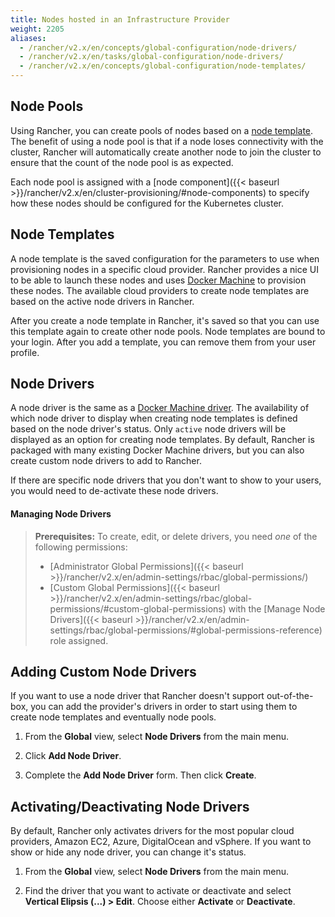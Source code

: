 ```yaml
---
title: Nodes hosted in an Infrastructure Provider
weight: 2205
aliases:
  - /rancher/v2.x/en/concepts/global-configuration/node-drivers/
  - /rancher/v2.x/en/tasks/global-configuration/node-drivers/
  - /rancher/v2.x/en/concepts/global-configuration/node-templates/
---
```


## Node Pools

Using Rancher, you can create pools of nodes based on a [node template](#node-templates). The benefit of using a node pool is that if a node loses connectivity with the cluster, Rancher will automatically create another node to join the cluster to ensure that the count of the node pool is as expected.

Each node pool is assigned with a [node component]({{< baseurl >}}/rancher/v2.x/en/cluster-provisioning/#node-components) to specify how these nodes should be configured for the Kubernetes cluster.

## Node Templates

A node template is the saved configuration for the parameters to use when provisioning nodes in a specific cloud provider. Rancher provides a nice UI to be able to launch these nodes and uses [Docker Machine](https://docs.docker.com/machine/) to provision these nodes. The available cloud providers to create node templates are based on the active node drivers in Rancher.

After you create a node template in Rancher, it's saved so that you can use this template again to create other node pools. Node templates are bound to your login. After you add a template, you can remove them from your user profile.

## Node Drivers

A node driver is the same as a [Docker Machine driver](https://docs.docker.com/machine/drivers/). The availability of which node driver to display when creating node templates is defined based on the node driver's status. Only `active` node drivers will be displayed as an option for creating node templates. By default, Rancher is packaged with many existing Docker Machine drivers, but you can also create custom node drivers to add to Rancher.

If there are specific node drivers that you don't want to show to your users, you would need to de-activate these node drivers.

#### Managing Node Drivers

>**Prerequisites:** To create, edit, or delete drivers, you need _one_ of the following permissions:
>
>- [Administrator Global Permissions]({{< baseurl >}}/rancher/v2.x/en/admin-settings/rbac/global-permissions/)
>- [Custom Global Permissions]({{< baseurl >}}/rancher/v2.x/en/admin-settings/rbac/global-permissions/#custom-global-permissions) with the [Manage Node Drivers]({{< baseurl >}}/rancher/v2.x/en/admin-settings/rbac/global-permissions/#global-permissions-reference) role assigned.

## Adding Custom Node Drivers

If you want to use a node driver that Rancher doesn't support out-of-the-box, you can add the provider's drivers in order to start using them to create node templates and eventually node pools.

1.	From the **Global** view, select **Node Drivers** from the main menu.

2.	Click **Add Node Driver**.

3.	Complete the **Add Node Driver** form. Then click **Create**.

## Activating/Deactivating Node Drivers

By default, Rancher only activates drivers for the most popular cloud providers, Amazon EC2, Azure, DigitalOcean and vSphere. If you want to show or hide any node driver, you can change it's status.

1.	From the **Global** view, select **Node Drivers** from the main menu.

2.	Find the driver that you want to activate or deactivate and select **Vertical Elipsis (...) > Edit**. Choose either **Activate** or **Deactivate**.
